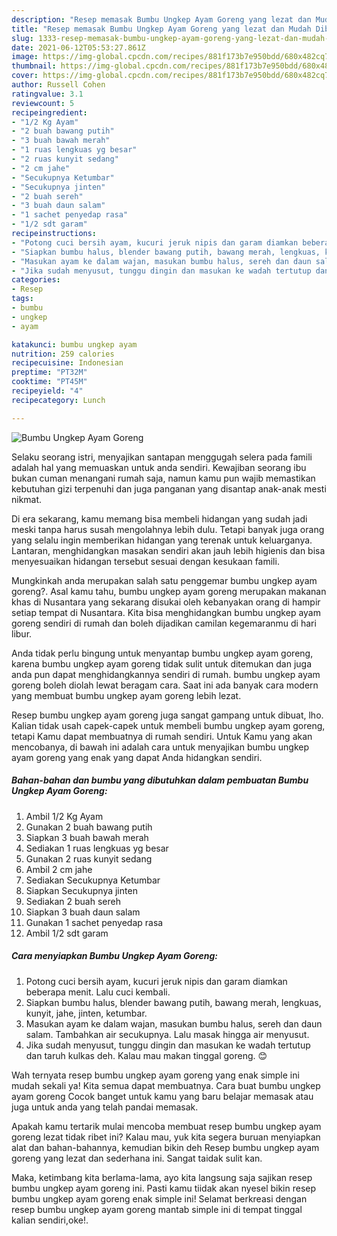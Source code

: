 ```yaml
---
description: "Resep memasak Bumbu Ungkep Ayam Goreng yang lezat dan Mudah Dibuat"
title: "Resep memasak Bumbu Ungkep Ayam Goreng yang lezat dan Mudah Dibuat"
slug: 1333-resep-memasak-bumbu-ungkep-ayam-goreng-yang-lezat-dan-mudah-dibuat
date: 2021-06-12T05:53:27.861Z
image: https://img-global.cpcdn.com/recipes/881f173b7e950bdd/680x482cq70/bumbu-ungkep-ayam-goreng-foto-resep-utama.jpg
thumbnail: https://img-global.cpcdn.com/recipes/881f173b7e950bdd/680x482cq70/bumbu-ungkep-ayam-goreng-foto-resep-utama.jpg
cover: https://img-global.cpcdn.com/recipes/881f173b7e950bdd/680x482cq70/bumbu-ungkep-ayam-goreng-foto-resep-utama.jpg
author: Russell Cohen
ratingvalue: 3.1
reviewcount: 5
recipeingredient:
- "1/2 Kg Ayam"
- "2 buah bawang putih"
- "3 buah bawah merah"
- "1 ruas lengkuas yg besar"
- "2 ruas kunyit sedang"
- "2 cm jahe"
- "Secukupnya Ketumbar"
- "Secukupnya jinten"
- "2 buah sereh"
- "3 buah daun salam"
- "1 sachet penyedap rasa"
- "1/2 sdt garam"
recipeinstructions:
- "Potong cuci bersih ayam, kucuri jeruk nipis dan garam diamkan beberapa menit. Lalu cuci kembali."
- "Siapkan bumbu halus, blender bawang putih, bawang merah, lengkuas, kunyit, jahe, jinten, ketumbar."
- "Masukan ayam ke dalam wajan, masukan bumbu halus, sereh dan daun salam. Tambahkan air secukupnya. Lalu masak hingga air menyusut."
- "Jika sudah menyusut, tunggu dingin dan masukan ke wadah tertutup dan taruh kulkas deh. Kalau mau makan tinggal goreng. 😊"
categories:
- Resep
tags:
- bumbu
- ungkep
- ayam

katakunci: bumbu ungkep ayam 
nutrition: 259 calories
recipecuisine: Indonesian
preptime: "PT32M"
cooktime: "PT45M"
recipeyield: "4"
recipecategory: Lunch

---
```



![Bumbu Ungkep Ayam Goreng](https://img-global.cpcdn.com/recipes/881f173b7e950bdd/680x482cq70/bumbu-ungkep-ayam-goreng-foto-resep-utama.jpg)

Selaku seorang istri, menyajikan santapan menggugah selera pada famili adalah hal yang memuaskan untuk anda sendiri. Kewajiban seorang ibu bukan cuman menangani rumah saja, namun kamu pun wajib memastikan kebutuhan gizi terpenuhi dan juga panganan yang disantap anak-anak mesti nikmat.

Di era  sekarang, kamu memang bisa membeli hidangan yang sudah jadi meski tanpa harus susah mengolahnya lebih dulu. Tetapi banyak juga orang yang selalu ingin memberikan hidangan yang terenak untuk keluarganya. Lantaran, menghidangkan masakan sendiri akan jauh lebih higienis dan bisa menyesuaikan hidangan tersebut sesuai dengan kesukaan famili. 



Mungkinkah anda merupakan salah satu penggemar bumbu ungkep ayam goreng?. Asal kamu tahu, bumbu ungkep ayam goreng merupakan makanan khas di Nusantara yang sekarang disukai oleh kebanyakan orang di hampir setiap tempat di Nusantara. Kita bisa menghidangkan bumbu ungkep ayam goreng sendiri di rumah dan boleh dijadikan camilan kegemaranmu di hari libur.

Anda tidak perlu bingung untuk menyantap bumbu ungkep ayam goreng, karena bumbu ungkep ayam goreng tidak sulit untuk ditemukan dan juga anda pun dapat menghidangkannya sendiri di rumah. bumbu ungkep ayam goreng boleh diolah lewat beragam cara. Saat ini ada banyak cara modern yang membuat bumbu ungkep ayam goreng lebih lezat.

Resep bumbu ungkep ayam goreng juga sangat gampang untuk dibuat, lho. Kalian tidak usah capek-capek untuk membeli bumbu ungkep ayam goreng, tetapi Kamu dapat membuatnya di rumah sendiri. Untuk Kamu yang akan mencobanya, di bawah ini adalah cara untuk menyajikan bumbu ungkep ayam goreng yang enak yang dapat Anda hidangkan sendiri.

<!--inarticleads1-->

##### Bahan-bahan dan bumbu yang dibutuhkan dalam pembuatan Bumbu Ungkep Ayam Goreng:

1. Ambil 1/2 Kg Ayam
1. Gunakan 2 buah bawang putih
1. Siapkan 3 buah bawah merah
1. Sediakan 1 ruas lengkuas yg besar
1. Gunakan 2 ruas kunyit sedang
1. Ambil 2 cm jahe
1. Sediakan Secukupnya Ketumbar
1. Siapkan Secukupnya jinten
1. Sediakan 2 buah sereh
1. Siapkan 3 buah daun salam
1. Gunakan 1 sachet penyedap rasa
1. Ambil 1/2 sdt garam




<!--inarticleads2-->

##### Cara menyiapkan Bumbu Ungkep Ayam Goreng:

1. Potong cuci bersih ayam, kucuri jeruk nipis dan garam diamkan beberapa menit. Lalu cuci kembali.
1. Siapkan bumbu halus, blender bawang putih, bawang merah, lengkuas, kunyit, jahe, jinten, ketumbar.
1. Masukan ayam ke dalam wajan, masukan bumbu halus, sereh dan daun salam. Tambahkan air secukupnya. Lalu masak hingga air menyusut.
1. Jika sudah menyusut, tunggu dingin dan masukan ke wadah tertutup dan taruh kulkas deh. Kalau mau makan tinggal goreng. 😊




Wah ternyata resep bumbu ungkep ayam goreng yang enak simple ini mudah sekali ya! Kita semua dapat membuatnya. Cara buat bumbu ungkep ayam goreng Cocok banget untuk kamu yang baru belajar memasak atau juga untuk anda yang telah pandai memasak.

Apakah kamu tertarik mulai mencoba membuat resep bumbu ungkep ayam goreng lezat tidak ribet ini? Kalau mau, yuk kita segera buruan menyiapkan alat dan bahan-bahannya, kemudian bikin deh Resep bumbu ungkep ayam goreng yang lezat dan sederhana ini. Sangat taidak sulit kan. 

Maka, ketimbang kita berlama-lama, ayo kita langsung saja sajikan resep bumbu ungkep ayam goreng ini. Pasti kamu tiidak akan nyesel bikin resep bumbu ungkep ayam goreng enak simple ini! Selamat berkreasi dengan resep bumbu ungkep ayam goreng mantab simple ini di tempat tinggal kalian sendiri,oke!.

